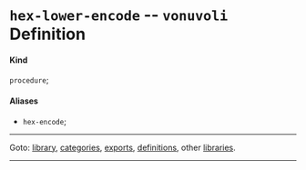 

<a id='definition__vonuvoli__hex-lower-encode'></a>

# `hex-lower-encode` -- `vonuvoli` Definition


<a id='definition__vonuvoli__hex-lower-encode__kind'></a>

#### Kind

`procedure`;


<a id='definition__vonuvoli__hex-lower-encode__aliases'></a>

#### Aliases

 * `hex-encode`;

----

Goto: [library](../../vonuvoli/_index.md#library__vonuvoli), [categories](../../vonuvoli/categories/_index.md#toc__vonuvoli__categories), [exports](../../vonuvoli/exports/_index.md#toc__vonuvoli__exports), [definitions](../../vonuvoli/definitions/_index.md#toc__vonuvoli__definitions), other [libraries](../../_libraries.md#toc__libraries).

----

